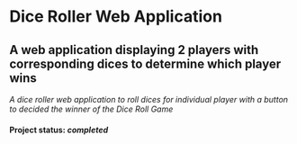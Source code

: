 # Dice Roller Web Application
## A web application displaying 2 players with corresponding dices to determine which player wins
*A dice roller web application to roll dices for individual player with a button to decided the winner of the Dice Roll Game*
#### Project status: *completed*
